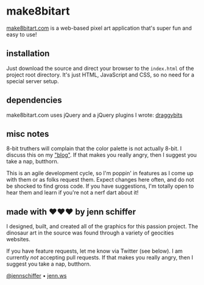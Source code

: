 # make8bitart

[make8bitart.com](http://make8bitart.com) is a web-based pixel art application that's super fun and easy to use!

## installation

Just download the source and direct your browser to the `index.html` of the project root directory. It's just HTML, JavaScript and CSS, so no need for a special server setup.

## dependencies

make8bitart.com uses jQuery and a jQuery plugins I wrote: [draggybits](https://github.com/jennschiffer/draggybits)

## misc notes

8-bit truthers will complain that the color palette is not actually 8-bit. I discuss this on my ["blog"](http://negativitysandwiches.com/making-an-8-bit-color-picker/). If that makes you really angry, then I suggest you take a nap, butthorn.

This is an agile development cycle, so I'm poppin' in features as I come up with them or as folks request them. Expect changes here often, and do not be shocked to find gross code. If you have suggestions, I'm totally open to hear them and learn if you're not a nerf dart about it!

## made with &hearts;&hearts;&hearts; by jenn schiffer

I designed, built, and created all of the graphics for this passion project. The dinosaur art in the source was found through a variety of geocities websites. 

If you have feature requests, let me know via Twitter (see below). I am currently *not* accepting pull requests. If that makes you really angry, then I suggest you take a nap, butthorn.

[@jennschiffer](http://twitter.com/jennschiffer) &bull; [jenn.ws](http://jenn.ws)